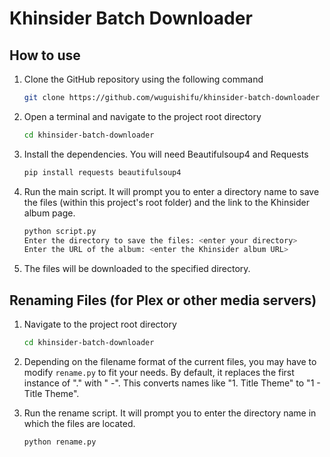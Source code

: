 # Khinsider Batch Downloader

## How to use

1. Clone the GitHub repository using the following command

    ```bash
    git clone https://github.com/wuguishifu/khinsider-batch-downloader
    ```

2. Open a terminal and navigate to the project root directory

    ```bash
    cd khinsider-batch-downloader
    ```

3. Install the dependencies. You will need Beautifulsoup4 and Requests

    ```bash
    pip install requests beautifulsoup4
    ```

4. Run the main script. It will prompt you to enter a directory name to save the files (within this project's root folder) and the link to the Khinsider album page.

    ```bash
    python script.py
    Enter the directory to save the files: <enter your directory>
    Enter the URL of the album: <enter the Khinsider album URL>
    ```

5. The files will be downloaded to the specified directory.

## Renaming Files (for Plex or other media servers)

1. Navigate to the project root directory

    ```bash
    cd khinsider-batch-downloader
    ```

2. Depending on the filename format of the current files, you may have to modify `rename.py` to fit your needs. By default, it replaces the first instance of "." with " -". This converts names like "1. Title Theme" to "1 - Title Theme".

3. Run the rename script. It will prompt you to enter the directory name in which the files are located.

    ```bash
    python rename.py
    ```
